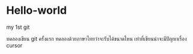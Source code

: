 # Hello-world
my 1st git

ทดลองเขียน git ครั้งแรก  ทดลองด้วยภาษาไทยว่าจะรับได้ขนาดไหน
เท่าที่เขียนน่าจะมีปัญหาเรื่อง cursor 
